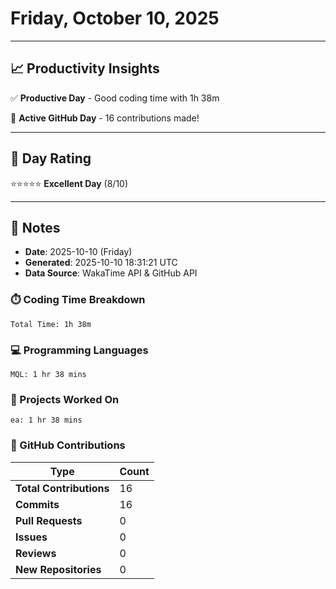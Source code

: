 # Friday, October 10, 2025

---

## 📈 Productivity Insights

✅ **Productive Day** - Good coding time with 1h 38m

🚀 **Active GitHub Day** - 16 contributions made!

---

## 🎯 Day Rating

⭐⭐⭐⭐⭐ **Excellent Day** (8/10)

---

## 📝 Notes

- **Date**: 2025-10-10 (Friday)
- **Generated**: 2025-10-10 18:31:21 UTC
- **Data Source**: WakaTime API & GitHub API


### ⏱️ Coding Time Breakdown

```
Total Time: 1h 38m
```

### 💻 Programming Languages

```
MQL: 1 hr 38 mins
```

### 📂 Projects Worked On

```
ea: 1 hr 38 mins

```


### 🐙 GitHub Contributions

| Type | Count |
|------|-------|
| **Total Contributions** | 16 |
| **Commits** | 16 |
| **Pull Requests** | 0 |
| **Issues** | 0 |
| **Reviews** | 0 |
| **New Repositories** | 0 |

